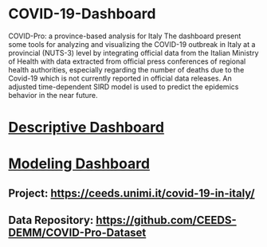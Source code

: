 # COVID-19-Dashboard
COVID-Pro: a province-based analysis for Italy
The dashboard present some tools for analyzing and visualizing the COVID-19 outbreak in Italy at a provincial (NUTS-3) level by integrating official data from the Italian Ministry of Health with data extracted from official press conferences of regional health authorities, especially regarding the number of deaths due to the Covid-19 which is not currently reported in official data releases. An adjusted time-dependent SIRD model is used to predict the epidemics behavior in the near future.

# [Descriptive Dashboard](http://demm.ceeds.unimi.it/covidDescrStats/)
# [Modeling Dashboard](http://demm.ceeds.unimi.it/covidModelling/)

## Project: https://ceeds.unimi.it/covid-19-in-italy/
## Data Repository: https://github.com/CEEDS-DEMM/COVID-Pro-Dataset
